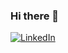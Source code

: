 ### Hi there 👋
<a href="https://www.linkedin.com/in/jorge-ricardo-soares-4031aa15a/"><img src="https://img.shields.io/badge/LinkedIn--_.svg?style=social&logo=linkedin" alt="LinkedIn"></a>
